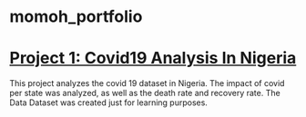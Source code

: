 # momoh_portfolio

# [Project 1: Covid19 Analysis In Nigeria](https://github.com/momo-blip/Covid_19_analysis.git)

This project analyzes the covid 19 dataset in Nigeria.
The impact of covid per state was analyzed, as well as the death rate and recovery rate.
The Data Dataset was created just for learning purposes.
